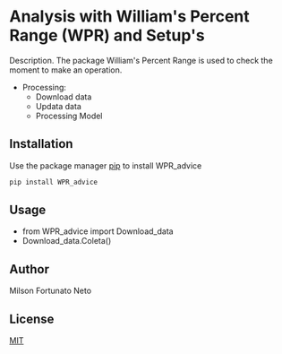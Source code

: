 # Analysis with William's Percent Range (WPR) and Setup's

Description. 
The package William's Percent Range is used to check the moment to make an operation.
- Processing:
    - Download data
    - Updata data
    - Processing Model

## Installation

Use the package manager [pip](https://pip.pypa.io/en/stable/) to install WPR_advice

```bash
pip install WPR_advice
```

## Usage


 - from WPR_advice import Download_data
 - Download_data.Coleta()


## Author
Milson Fortunato Neto

## License
[MIT](https://choosealicense.com/licenses/mit/)